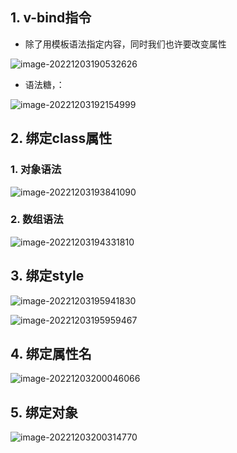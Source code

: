 ## 1. v-bind指令

- 除了用模板语法指定内容，同时我们也许要改变属性

![image-20221203190532626](https://finzulpic.oss-cn-hangzhou.aliyuncs.com/image-20221203190532626.png)

- 语法糖，：

![image-20221203192154999](https://finzulpic.oss-cn-hangzhou.aliyuncs.com/image-20221203192154999.png)

## 2. 绑定class属性

### 1. 对象语法

![image-20221203193841090](https://finzulpic.oss-cn-hangzhou.aliyuncs.com/image-20221203193841090.png)

### 2. 数组语法

![image-20221203194331810](https://finzulpic.oss-cn-hangzhou.aliyuncs.com/image-20221203194331810.png)



## 3. 绑定style

![image-20221203195941830](https://finzulpic.oss-cn-hangzhou.aliyuncs.com/image-20221203195941830.png)

![image-20221203195959467](https://finzulpic.oss-cn-hangzhou.aliyuncs.com/image-20221203195959467.png)



## 4. 绑定属性名

![image-20221203200046066](https://finzulpic.oss-cn-hangzhou.aliyuncs.com/image-20221203200046066.png)



## 5. 绑定对象

![image-20221203200314770](https://finzulpic.oss-cn-hangzhou.aliyuncs.com/image-20221203200314770.png)